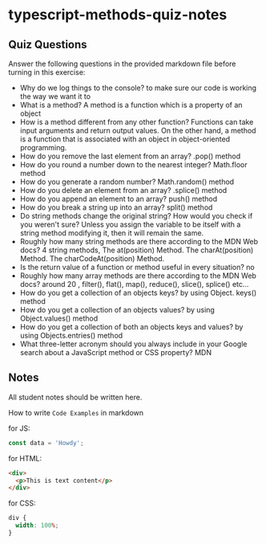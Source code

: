 # typescript-methods-quiz-notes

## Quiz Questions

Answer the following questions in the provided markdown file before turning in this exercise:

- Why do we log things to the console?
  to make sure our code is working the way we want it to
- What is a method?
  A method is a function which is a property of an object
- How is a method different from any other function?
  Functions can take input arguments and return output values. On the other hand, a method is a function that is associated with an object in object-oriented programming.
- How do you remove the last element from an array?
  .pop() method
- How do you round a number down to the nearest integer?
  Math.floor method
- How do you generate a random number?
  Math.random() method
- How do you delete an element from an array?
  .splice() method
- How do you append an element to an array?
  push() method
- How do you break a string up into an array?
  split() method
- Do string methods change the original string? How would you check if you weren't sure?
  Unless you assign the variable to be itself with a string method modifying it, then it will remain the same.
- Roughly how many string methods are there according to the MDN Web docs?
  4 string methods, The at(position) Method. The charAt(position) Method. The charCodeAt(position) Method.
- Is the return value of a function or method useful in every situation?
  no
- Roughly how many array methods are there according to the MDN Web docs?
  around 20 , filter(), flat(), map(), reduce(), slice(), splice() etc...
- How do you get a collection of an objects keys?
  by using Object. keys() method
- How do you get a collection of an objects values?
  by using Object.values() method
- How do you get a collection of both an objects keys and values?
  by using Objects.entries() method
- What three-letter acronym should you always include in your Google search about a JavaScript method or CSS property?
  MDN

## Notes

All student notes should be written here.

How to write `Code Examples` in markdown

for JS:

```javascript
const data = 'Howdy';
```

for HTML:

```html
<div>
  <p>This is text content</p>
</div>
```

for CSS:

```css
div {
  width: 100%;
}
```
